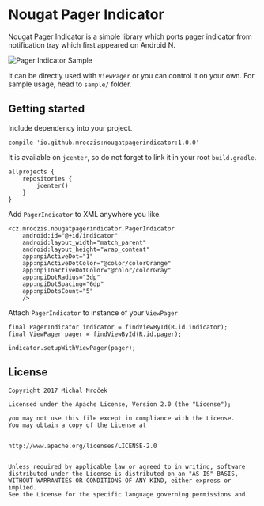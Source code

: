 Nougat Pager Indicator
==========================

Nougat Pager Indicator is a simple library which ports pager indicator from notification tray which 
first appeared on Android N.

![Pager Indicator Sample][1]

It can be directly used with `ViewPager` or you can control it on your own. For sample usage, head
to `sample/` folder.


Getting started
---------------

  Include dependency into your project.
  
    compile 'io.github.mroczis:nougatpagerindicator:1.0.0'
    
    
  It is available on `jcenter`, so do not forget to link it in your root `build.gradle`.
  
    allprojects {
        repositories {
            jcenter()
        }
    }

  Add `PagerIndicator` to XML anywhere you like.

    <cz.mroczis.nougatpagerindicator.PagerIndicator
        android:id="@+id/indicator"
        android:layout_width="match_parent"
        android:layout_height="wrap_content"
        app:npiActiveDot="1"
        app:npiActiveDotColor="@color/colorOrange"
        app:npiInactiveDotColor="@color/colorGray"
        app:npiDotRadius="3dp"
        app:npiDotSpacing="6dp"
        app:npiDotsCount="5"
        />

  Attach `PagerIndicator` to instance of your `ViewPager`

    final PagerIndicator indicator = findViewById(R.id.indicator);
    final ViewPager pager = findViewById(R.id.pager);
    
    indicator.setupWithViewPager(pager);
       


License
-------

    Copyright 2017 Michal Mroček
    
    Licensed under the Apache License, Version 2.0 (the "License");

    you may not use this file except in compliance with the License.
    You may obtain a copy of the License at
    

    http://www.apache.org/licenses/LICENSE-2.0

    
    Unless required by applicable law or agreed to in writing, software
    distributed under the License is distributed on an "AS IS" BASIS,
    WITHOUT WARRANTIES OR CONDITIONS OF ANY KIND, either express or implied.
    See the License for the specific language governing permissions and






 [1]: https://github.com/mroczis/nougatpagerindicator/blob/master/sample.gif?raw=true